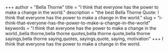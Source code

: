 +++
author = "Bella Thorne"
title = "I think that everyone has the power to make a change in the world."
description = "the best Bella Thorne Quote: I think that everyone has the power to make a change in the world."
slug = "i-think-that-everyone-has-the-power-to-make-a-change-in-the-world"
keywords = "I think that everyone has the power to make a change in the world.,bella thorne,bella thorne quotes,bella thorne quote,bella thorne sayings,bella thorne saying,quotes, sayings,quote, saying, motivation"
+++
I think that everyone has the power to make a change in the world.
